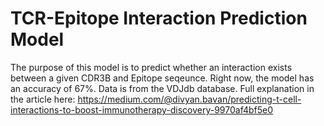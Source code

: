# TCR-Epitope Interaction Prediction Model

The purpose of this model is to predict whether an interaction exists between a given CDR3B and Epitope seqeunce. Right now, the model has an accuracy of 67%. Data is from the VDJdb database. Full explanation in the article here: https://medium.com/@divyan.bavan/predicting-t-cell-interactions-to-boost-immunotherapy-discovery-9970af4bf5e0
